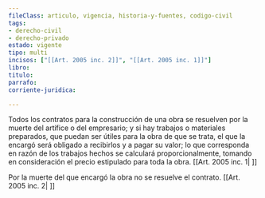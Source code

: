 ```yaml
---
fileClass: articulo, vigencia, historia-y-fuentes, codigo-civil
tags:
- derecho-civil
- derecho-privado
estado: vigente
tipo: multi
incisos: ["[[Art. 2005 inc. 2]]", "[[Art. 2005 inc. 1]]"]
libro:
titulo:
parrafo:
corriente-juridica:

---
```

Todos los contratos para la construcción de una obra se resuelven por la muerte del artífice o del empresario; y si hay trabajos o materiales preparados, que puedan ser útiles para la obra de que se trata, el que la encargó será obligado a recibirlos y a pagar su valor; lo que corresponda en razón de los trabajos hechos se calculará proporcionalmente, tomando en consideración el precio estipulado para toda la obra. [[Art. 2005 inc. 1| ]]

Por la muerte del que encargó la obra no se resuelve el contrato. [[Art. 2005 inc. 2| ]]